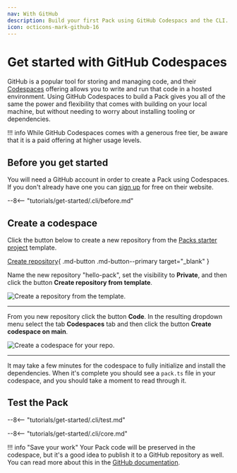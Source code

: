 ```yaml
---
nav: With GitHub
description: Build your first Pack using GitHub Codespacs and the CLI.
icon: octicons-mark-github-16
---
```


# Get started with GitHub Codespaces

GitHub is a popular tool for storing and managing code, and their [Codespaces][github_codespaces] offering allows you to write and run that code in a hosted environment. Using GitHub Codespaces to build a Pack gives you all of the same the power and flexibility that comes with building on your local machine, but without needing to worry about installing tooling or dependencies.

!!! info
    While GitHub Codespaces comes with a generous free tier, be aware that it is a paid offering at higher usage levels.


## Before you get started

You will need a GitHub account in order to create a Pack using Codespaces. If you don't already have one you can [sign up][github_signup] for free on their website.

--8<-- "tutorials/get-started/.cli/before.md"


## Create a codespace

<section class="tutorial-row" markdown>
<div markdown>

Click the button below to create a new repository from the [Packs starter project][github_packs_starter] template.

[Create repository][github_use_template]{ .md-button .md-button--primary target="_blank" }

Name the new repository "hello-pack", set the visibility to **Private**, and then click the button **Create repository from template**.

</div>
<div markdown>

<img src="../../../images/tutorial_github_repo.png" srcset="../../../images/tutorial_github_repo_2x.png 2x" class="screenshot" alt="Create a repository from the template.">

</div>
</section>

---

<section class="tutorial-row" markdown>
<div markdown>

From you new repository click the button **Code**. In the resulting dropdown menu select the tab **Codespaces** tab and then click the button **Create codespace on main**.

</div>
<div markdown>

<img src="../../../images/tutorial_github_codespace.png" srcset="../../../images/tutorial_github_codespace_2x.png 2x" class="screenshot" alt="Create a codespace for your repo.">

</div>
</section>

---

It may take a few minutes for the codespace to fully initialize and install the dependencies. When it's complete you should see a `pack.ts` file in your codespace, and you should take a moment to read through it.


## Test the Pack

--8<-- "tutorials/get-started/.cli/test.md"


--8<-- "tutorials/get-started/.cli/core.md"

!!! info "Save your work"
    Your Pack code will be preserved in the codespace, but it's a good idea to publish it to a GitHub repository as well. You can read more about this in the [GitHub documentation][github_codespace_template].


[github_codespaces]: https://github.com/features/codespaces
[github_signup]: https://github.com/signup
[github_new]: https://github.com/new
[github_use_template]: https://github.com/coda/packs-starter/generate
[github_packs_starter]: https://github.com/coda/packs-starter
[rebuild]: ../../images/cli_rebuild.gif
[github_codespace_template]: https://docs.github.com/en/codespaces/developing-in-codespaces/creating-a-codespace-from-a-template#publishing-to-a-repository-on-github
